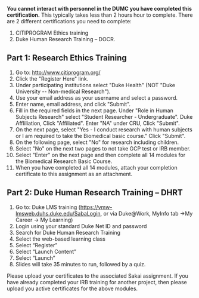 **You cannot interact with personnel in the DUMC you have completed this
certification.** This typically takes less than 2 hours hour to complete.
There are 2 different certifications you need to complete:  
1. CITIPROGRAM Ethics training
2. Duke Human Research Training – DOCR.

## Part 1:  Research Ethics Training
1. Go to:  http://www.citiprogram.org/
1. Click the "Register Here" link.
1. Under participating institutions select "Duke Health" (NOT "Duke University -- Non-medical Research").
1. Use your email address as your username and select a password.
1. Enter name, email address, and click "Submit".
1. Fill in the required fields in the next page. Under "Role in Human Subjects Research" select "Student Researcher - Undergraduate". Duke Affliliation, Click "Affiliated". Enter "NA" under CRU, Click "Submit".
1. On the next page, select "Yes - I conduct research with human subjects or I am required to take the Biomedical basic course." Click "Submit".
1. On the following page, select "No" for research including children.
1. Select "No" on the next two pages to not take GCP test or IRB member.
1. Select "Enter" on the next page and then complete all 14 modules for the Biomedical Research Basic Course.
1. When you have completed all 14 modules, attach your completion certificate to this assignment as an attachment.

## Part 2:  Duke Human Research Training – DHRT
1. Go to: Duke LMS training (https://vmw-lmsweb.duhs.duke.edu/SabaLogin, or via Duke@Work, MyInfo tab ->My Career -> My Learning)
1. Login using your standard Duke Net ID and password
1. Search for  Duke Human Research Training
1. Select the web-based learning class
1. Select “Register”
1. Select “Launch Content”
1. Select “Launch”
1. Slides will take 35 minutes to run, followed by a quiz.

Please upload your certificates to the associated Sakai assignment.  If you
have already completed your IRB training for another project, then please
upload you active certificates for the above modules.
